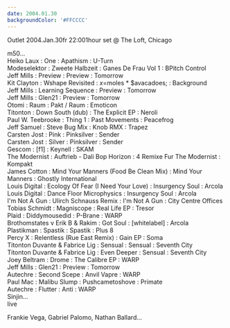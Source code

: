 ```yaml
---
date: 2004.01.30
backgroundColor: '#FFCCCC'
---
```



Outlet 2004.Jan.30fr 22:001hour set @ The Loft, Chicago  

m50...  
Heiko Laux : One : Apathism : U-Turn  
Modeselektor : Zweete Halbzeit : Ganes De Frau Vol 1 : BPitch Control  
Jeff Mills : Preview : Preview : Tomorrow  
Kit Clayton : Wshape Revisited : $x=$moles \* $avacadoes; : Background  
Jeff Mills : Learning Sequence : Preview : Tomorrow  
Jeff Mills : Glen21 : Preview : Tomorrow  
Otomi : Raum : Pakt / Raum : Emoticon  
Titonton : Down South (dub) : The Explicit EP : Neroli  
Paul W. Teebrooke : Thing 1 : Past Movements : Peacefrog  
Jeff Samuel : Steve Bug Mix : Knob RMX : Trapez  
Carsten Jost : Pink : Pinksilver : Sender  
Carsten Jost : Silver : Pinksilver : Sender  
Gescom : \[f1\] : Keynell : SKAM  
The Modernist : Auftrieb - Dali Bop Horizon : 4 Remixe Fur The Modernist : Kompakt  
James Cotton : Mind Your Manners (Food Be Clean Mix) : Mind Your Manners : Ghostly International  
Louis Digital : Ecology Of Fear (I Need Your Love) : Insurgency Soul : Arcola  
Louis Digital : Dance Floor Microphysics : Insurgency Soul : Arcola  
I'm Not A Gun : Ulirch Schnauss Remix : I'm Not A Gun : City Centre Offices  
Tobias Schmidt : Magniscope : Real Life EP : Tresor  
Plaid : Diddymousedid : P-Brane : WARP  
Brothomstates v Erik B & Rakim : Got Soul : \[whitelabel\] : Arcola  
Plastikman : Spastik : Spastik : Plus 8  
Percy X : Relentless (Rue East Remix) : Gain EP : Soma  
Titonton Duvante & Fabrice Lig : Sensual : Sensual : Seventh City  
Titonton Duvante & Fabrice Lig : Even Deeper : Sensual : Seventh City  
Joey Beltram : Drome : The Calibre EP : WARP  
Jeff Mills : Glen21 : Preview : Tomorrow  
Autechre : Second Scepe : Anvil Vapre : WARP  
Paul Mac : Malibu Slump : Pushcametoshove : Primate  
Autechre : Flutter : Anti : WARP  
Sinjin...  
live  

Frankie Vega, Gabriel Palomo, Nathan Ballard...